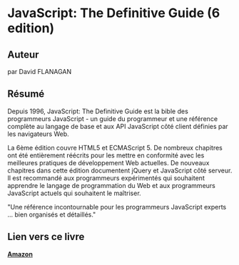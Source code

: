 # JavaScript: The Definitive Guide (6 edition)

## Auteur

par David FLANAGAN

## Résumé

Depuis 1996, JavaScript: The Definitive Guide est la bible des programmeurs JavaScript - un guide du programmeur et une référence complète au langage de base et aux API JavaScript côté client définies par les navigateurs Web.

La 6ème édition couvre HTML5 et ECMAScript 5. De nombreux chapitres ont été entièrement réécrits pour les mettre en conformité avec les meilleures pratiques de développement Web actuelles. De nouveaux chapitres dans cette édition documentent jQuery et JavaScript côté serveur. Il est recommandé aux programmeurs expérimentés qui souhaitent apprendre le langage de programmation du Web et aux programmeurs JavaScript actuels qui souhaitent le maîtriser.

"Une référence incontournable pour les programmeurs JavaScript experts ... bien organisés et détaillés."

## Lien vers ce livre

**[Amazon](https://www.amazon.fr/JavaScript-Definitive-Guide-David-Flanagan/dp/0596805527)**
